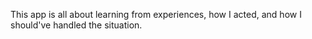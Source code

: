 This app is all about learning from experiences, how I acted, and how I should've handled the situation.